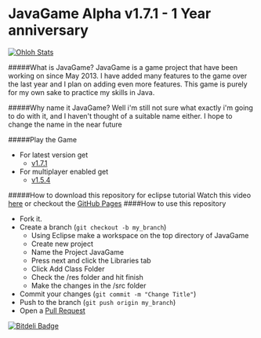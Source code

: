 JavaGame Alpha v1.7.1 - 1 Year anniversary
=====================

[![Ohloh Stats](https://www.ohloh.net/p/JavaGame/widgets/project_thin_badge.gif)](https://www.ohloh.net/p/JavaGame)

#####What is JavaGame?
JavaGame is a game project that have been working on since May 2013. I have added many features to the game over the last year and I plan on adding even more features. This game is purely for my own sake to practice my skills in Java.

#####Why name it JavaGame?
Well i'm still not sure what exactly i'm going to do with it, and I haven't thought of a suitable name either. I hope to change the name in the near future

#####Play the Game
* For latest version get 
   * [v1.7.1](https://github.com/redomar/JavaGame/releases/tag/v1.7.1)
* For multiplayer enabled get 
   * [v1.5.4](https://github.com/redomar/JavaGame/releases/tag/v1.5.4)

#####How to download this repository for eclipse tutorial
Watch this video [here](http://youtu.be/_3nCgac3KKM) or checkout the [GitHub Pages](http://redomar.github.io/JavaGame/)
####How to use this repository

* Fork it.
* Create a branch (```git checkout -b my_branch```)
  * Using Eclipse make a workspace on the top directory of JavaGame
  * Create new project
  * Name the Project JavaGame
  * Press next and click the Libraries tab
  * Click Add Class Folder
  * Check the /res folder and hit finish
  * Make the changes in the /src folder
* Commit your changes (```git commit -m "Change Title"```)
* Push to the branch (```git push origin my_branch```)
* Open a [Pull Request](https://github.com/redomar/JavaGame/pull/new/master)

[![Bitdeli Badge](https://d2weczhvl823v0.cloudfront.net/redomar/javagame/trend.png)](https://bitdeli.com/free "Bitdeli Badge")